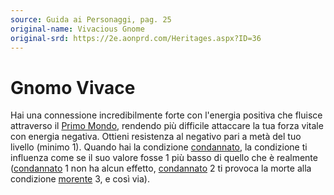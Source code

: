 ```yaml
---
source: Guida ai Personaggi, pag. 25
original-name: Vivacious Gnome
original-srd: https://2e.aonprd.com/Heritages.aspx?ID=36
---
```


# Gnomo Vivace

Hai una connessione incredibilmente forte con l'energia positiva che fluisce
attraverso il [Primo Mondo](/ambientazione/piani/primo-mondo), rendendo più
difficile attaccare la tua forza vitale con energia negativa. Ottieni resistenza
al negativo pari a metà del tuo livello (minimo 1). Quando hai la condizione
[condannato](/condizioni/condannato), la condizione ti influenza come se il suo
valore fosse 1 più basso di quello che è realmente
([condannato](/condizioni/condannato) 1 non ha alcun effetto,
[condannato](/condizioni/condannato) 2 ti provoca la morte alla condizione
[morente](/condizioni/morente) 3, e così via).
